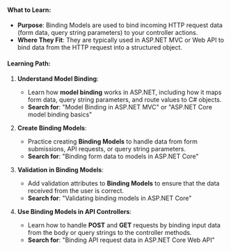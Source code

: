 #### What to Learn:

- **Purpose**: Binding Models are used to bind incoming HTTP request data (form data, query string parameters) to your controller actions.
- **Where They Fit**: They are typically used in ASP.NET MVC or Web API to bind data from the HTTP request into a structured object.

#### Learning Path:

1. **Understand Model Binding**:
    
    - Learn how **model binding** works in ASP.NET, including how it maps form data, query string parameters, and route values to C# objects.
    - **Search for**: "Model Binding in ASP.NET MVC" or "ASP.NET Core model binding basics"
2. **Create Binding Models**:
    
    - Practice creating **Binding Models** to handle data from form submissions, API requests, or query string parameters.
    - **Search for**: "Binding form data to models in ASP.NET Core"
3. **Validation in Binding Models**:
    
    - Add validation attributes to **Binding Models** to ensure that the data received from the user is correct.
    - **Search for**: "Validating binding models in ASP.NET Core"
4. **Use Binding Models in API Controllers**:
    
    - Learn how to handle **POST** and **GET** requests by binding input data from the body or query strings to the controller methods.
    - **Search for**: "Binding API request data in ASP.NET Core Web API"